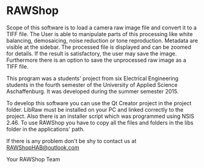 # RAWShop
Scope of this software is to load a camera raw image file and convert it to a TIFF file. 
The User is able to manipulate parts of this processing like white balancing, demosaicing, noise reduction or tone reproduction. 
Metadata are visible at the sidebar. The processed file is displayed and can be zoomed for details. If the result is satisfactory, 
the user may save the image. Furthermore there is an option to save the unprocessed raw image as a TIFF file.

This program was a students' project from six Electrical Engineering students in the fourth semester of the University of Applied Science Aschaffenburg.
It was developed during the summer semester 2015. 

To develop this software you can use the Qt Creator project in the project folder. LibRaw must be installed on your PC and
linked correctly to the project. Also there is an installer script which was programmed using NSIS 2.46.
To use RAWShop you have to copy all the files and folders in the libs folder in the applications' path.

If there is any problem don't be shy to contact us at RAWShopHAB@outlook.com

Your RAWShop Team 
